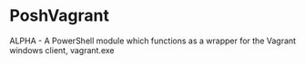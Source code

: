# PoshVagrant
ALPHA - A PowerShell module which functions as a wrapper for the Vagrant windows client, vagrant.exe
